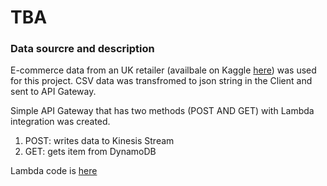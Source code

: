 # TBA
### Data sourcre and description
E-commerce data from an UK retailer (availbale on Kaggle [here](https://www.kaggle.com/carrie1/ecommerce-data)) was used for this project.
CSV data was transfromed to json string in the Client and sent to API Gateway.

Simple API Gateway that has two methods (POST AND GET) with Lambda integration was created.
1. POST: writes data to Kinesis Stream 
2. GET: gets item from DynamoDB

Lambda code is [here](https://github.com/ksenia-tabakova/AWS-pipelines-project/blob/main/data-ingestion-pipeline/lambda_function.py)
